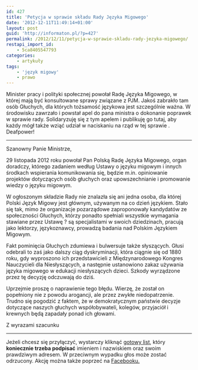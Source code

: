 ```yaml
---
id: 427
title: 'Petycja w sprawie składu Rady Języka Migowego'
date: '2012-12-11T11:49:14+01:00'
layout: post
guid: 'http://informaton.pl/?p=427'
permalink: /2012/12/11/petycja-w-sprawie-skladu-rady-jezyka-migowego/
restapi_import_id:
    - 5ca8405547793
categories:
    - artykuły
tags:
    - 'język migowy'
    - prawo
---
```


Minister pracy i polityki społecznej powołał Radę Języka Migowego, w której mają być konsultowane sprawy związane z PJM. Jakoś zabrakło tam osób Głuchych, dla których tożsamość językowa jest szczególnie ważna. W środowisku zawrzało i powstał apel do pana ministra o dokonanie poprawek w sprawie rady. Solidaryzuję się z tym apelem i publikuję go tutaj, aby każdy mógł także wziąć udział w naciskaniu na rząd w tej sprawie . Deafpower!

- - - - - -

Szanowny Panie Ministrze,

29 listopada 2012 roku powołał Pan Polską Radę Języka Migowego, organ doradczy, którego zadaniem według Ustawy o języku migowym i innych środkach wspierania komunikowania się, będzie m.in. opiniowanie projektów dotyczących osób głuchych oraz upowszechnianie i promowanie wiedzy o języku migowym.

W ogłoszonym składzie Rady nie znalazła się ani jedna osoba, dla której Polski Język Migowy jest głównym, używanym na co dzień językiem. Stało się tak, mimo że organizacje pozarządowe zaproponowały kandydatów ze społeczności Głuchych, którzy ponadto spełniali wszystkie wymagania stawiane przez Ustawę ? są specjalistami w swoich dziedzinach, pracują jako lektorzy, językoznawcy, prowadzą badania nad Polskim Językiem Migowym.

Fakt pominięcia Głuchych zdumiewa i bulwersuje także słyszących. Głusi odebrali to zaś jako dalszy ciąg dyskryminacji, która ciągnie się od 1880 roku, gdy wyproszono ich przedstawicieli z Międzynarodowego Kongres Nauczycieli dla Niesłyszących, a następnie ustanowiono zakaz używania języka migowego w edukacji niesłyszących dzieci. Szkody wyrządzone przez tę decyzję odczuwają do dziś.

Uprzejmie proszę o naprawienie tego błędu. Wierzę, że został on popełniony nie z powodu arogancji, ale przez zwykłe niedopatrzenie. Trudno się pogodzić z faktem, że w demokratycznym państwie decyzje dotyczące naszych głuchych współobywateli, kolegów, przyjaciół i krewnych będą zapadały ponad ich głowami.

Z wyrazami szacunku

- - - - - -

Jeżeli chcesz się przyłączyć, wystarczy kliknąć [gotowy list](mailto:WKosiniakKamysz@mpips.gov.pl?cc=info@mpips.gov.pl,biurorzecznika@brpo.gov.pl,marek.plura@sejm.pl,jaroslaw.duda@mpips.gov.pl,sekretariat.bon@mpips.gov.pl,piechota@piechota.info.pl&subject=Petycja%20w%20sprawie%20Rady%20Języka%20Migowego&body=Szanowny%20Panie%20Ministrze,%0a29%20listopada%202012%20roku%20powołał%20Pan%20Polską%20Radę%20Języka%20Migowego,%20organ%20doradczy,%20którego%20zadaniem%20według%20Ustawy%20o%20języku%20migowym%20i%20innych%20środkach%20wspierania%20komunikowania%20się,%20będzie%20m.in.%20opiniowanie%20projektów%20dotyczących%20osób%20głuchych%20oraz%20upowszechnianie%20i%20promowanie%20wiedzy%20o%20języku%20migowym.%0aW%20ogłoszonym%20składzie%20Rady%20nie%20znalazła%20się%20ani%20jedna%20osoba,%20dla%20której%20Polski%20Język%20Migowy%20jest%20głównym,%20używanym%20na%20co%20dzień%20językiem.%20Stało%20się%20tak,%20mimo%20że%20organizacje%20pozarządowe%20zaproponowały%20kandydatów%20ze%20społeczności%20Głuchych,%20którzy%20ponadto%20spełniali%20wszystkie%20wymagania%20stawiane%20przez%20Ustawę%20-%20są%20specjalistami%20w%20swoich%20dziedzinach,%20pracują%20jako%20lektorzy,%20językoznawcy,%20prowadzą%20badania%20nad%20Polskim%20Językiem%20Migowym.%0aFakt%20pominięcia%20Głuchych%20zdumiewa%20i%20bulwersuje%20także%20słyszących.%20Głusi%20odebrali%20to%20zaś%20jako%20dalszy%20ciąg%20dyskryminacji,%20która%20ciągnie%20się%20od%201880%20roku,%20gdy%20wyproszono%20ich%20przedstawicieli%20z%20Międzynarodowego%20Kongres%20Nauczycieli%20dla%20Niesłyszących,%20a%20następnie%20ustanowiono%20zakaz%20używania%20języka%20migowego%20w%20edukacji%20niesłyszących%20dzieci.%20Szkody%20wyrządzone%20przez%20tę%20decyzję%20odczuwają%20do%20dziś.%0aUprzejmie%20proszę%20o%20naprawienie%20tego%20błędu.%20Wierzę,%20że%20został%20on%20popełniony%20nie%20z%20powodu%20arogancji,%20ale%20przez%20zwykłe%20niedopatrzenie.%20Trudno%20się%20pogodzić%20z%20faktem,%20że%20w%20demokratycznym%20państwie%20decyzje%20dotyczące%20naszych%20głuchych%20współobywateli,%20kolegów,%20przyjaciół%20i%20krewnych%20będą%20zapadały%20ponad%20ich%20głowami.%0a), który **koniecznie trzeba podpisać** imieniem i nazwiskiem oraz swoim prawdziwym adresem. W przeciwnym wypadku głos może zostać odrzucony. Akcję można także poprzeć na [Facebooku.](https://www.facebook.com/events/564049380288039?refid=48)